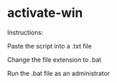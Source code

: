 # activate-win

Instructions:

Paste the script into a .txt file

Change the file extension to .bat

Run the .bat file as an administrator
